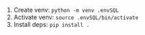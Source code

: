 1. Create venv: `python -m venv .envSQL`
2. Activate venv: `source .envSQL/bin/activate`
3. Install deps: `pip install .`